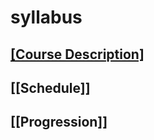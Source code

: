 # syllabus

## [[Course Description]](course-description.md)

## [[Schedule]]

## [[Progression]]

 
 